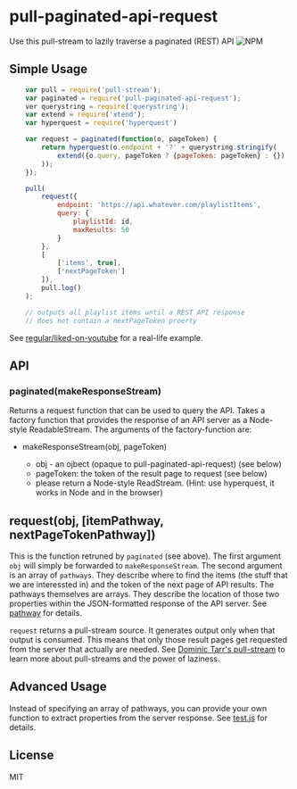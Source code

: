 # pull-paginated-api-request
Use this pull-stream to lazily traverse a paginated (REST) API
![![NPM](https://nodei.co/npm/pull-paginated-api-request.png)](https://nodei.co/npm/pull-paginated-api-request/)

## Simple Usage

```js
    var pull = require('pull-stream');
    var paginated = require('pull-paginated-api-request');
    ver querystring = require('querystring');
    var extend = require('xtend');
    var hyperquest = require('hyperquest')

    var request = paginated(function(o, pageToken) {
        return hyperquest(o.endpoint + '?' + querystring.stringify(
            extend({o.query, pageToken ? {pageToken: pageToken} : {})
        ));
    });

    pull(
        request({
            endpoint: 'https://api.whatever.com/playlistItems',
            query: {
                playlistId: id,
                maxResults: 50
            }
        },
        [
            ['items', true], 
            ['nextPageToken']
        ]),
        pull.log()
    );

    // outputs all playlist items until a REST API response
    // does not contain a nextPageToken proerty
```

See [regular/liked-on-youtube](https://github.com/regular/liked-on-youtube) for a real-life example.

## API

### paginated(makeResponseStream)

Returns a request function that can be used to query the API.
Takes a factory function that provides the response of an API server as a Node-style ReadableStream. The arguments of the factory-function are:

- makeResponseStream(obj, pageToken)
    
    - obj - an ojbect (opaque to pull-paginated-api-request) (see below)
    - pageToken: the token of the result page to request (see below)
    - please return a Node-style ReadStream. (Hint: use hyperquest, it works in Node and in the browser)

## request(obj, [itemPathway, nextPageTokenPathway])

This is the function retruned by `paginated` (see above). The first argument `obj` will simply be forwarded to `makeResponseStream`. The second argument is an array of `pathways`. They describe where to find the items (the stuff that we are interessted in) and the token of the next page of API results. The pathways themselves are arrays. They describe the location of those two properties within the JSON-formatted response of the API server. See [pathway](https://github.com/substack/node-pathway) for details.

`request` returns a pull-stream source. It generates output only when that output is consumed. This means that only those result pages get requested from the server that actually are needed. See [Dominic Tarr's pull-stream](https://github.com/dominictarr/pull-stream) to learn more about pull-streams and the power of laziness.

## Advanced Usage

Instead of specifying an array of pathways, you can provide your own function to extract properties from the server response. See [test.js](https://github.com/regular/pull-paginated-api-request/blob/master/test.js#L89) for details.

## License
MIT

